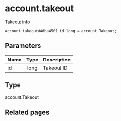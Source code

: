 # account.takeout
Takeout info

```
account.takeout#4dba4501 id:long = account.Takeout;
```

## Parameters
| Name | Type | Description |
| ---- | :----: | ----------- |
| id | long | Takeout ID |


## Type
account.Takeout

## Related pages
